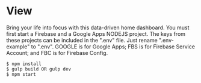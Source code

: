 # View

Bring your life into focus with this data-driven home dashboard. You must first start a Firebase and a Google Apps NODEJS project. The keys from these projects can be included in the ".env" file. Just rename ".env-example" to ".env". GOOGLE is for Google Apps; FBS is for Firebase Service Account; and FBC is for Firebase Config.

```
$ npm install
$ gulp build OR gulp dev
$ npm start
```